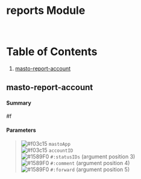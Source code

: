 # reports Module


<br />

# Table of Contents
1. [masto-report-account](#masto-report-account)

## masto-report-account
#### Summary
#f
#### Parameters
> ![#f03c15](https://placehold.it/15/f03c15/000000?text=+) `mastoApp` <br />
> ![#f03c15](https://placehold.it/15/f03c15/000000?text=+) `accountID` <br />
> ![#1589F0](https://placehold.it/15/1589F0/000000?text=+) `#:statusIDs` (argument position 3) <br />
> ![#1589F0](https://placehold.it/15/1589F0/000000?text=+) `#:comment` (argument position 4) <br />
> ![#1589F0](https://placehold.it/15/1589F0/000000?text=+) `#:forward` (argument position 5) <br />

<br />

